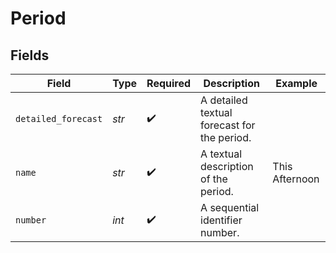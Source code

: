 # Period


## Fields

| Field                                       | Type                                        | Required                                    | Description                                 | Example                                     |
| ------------------------------------------- | ------------------------------------------- | ------------------------------------------- | ------------------------------------------- | ------------------------------------------- |
| `detailed_forecast`                         | *str*                                       | :heavy_check_mark:                          | A detailed textual forecast for the period. |                                             |
| `name`                                      | *str*                                       | :heavy_check_mark:                          | A textual description of the period.        | This Afternoon                              |
| `number`                                    | *int*                                       | :heavy_check_mark:                          | A sequential identifier number.             |                                             |